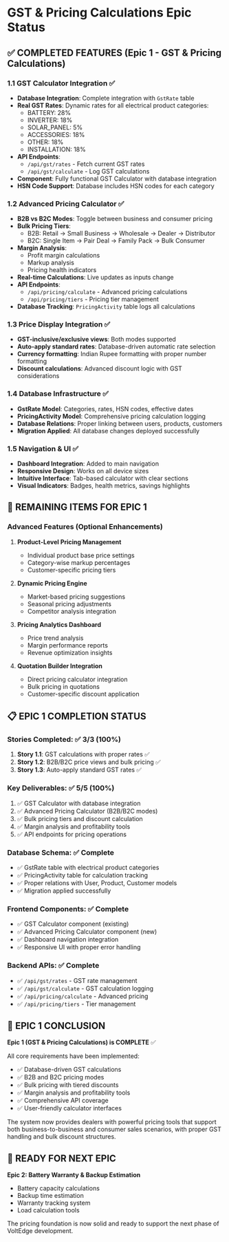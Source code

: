 # GST & Pricing Calculations Epic Status

## ✅ COMPLETED FEATURES (Epic 1 - GST & Pricing Calculations)

### 1.1 GST Calculator Integration ✅

- **Database Integration**: Complete integration with `GstRate` table
- **Real GST Rates**: Dynamic rates for all electrical product categories:
  - BATTERY: 28%
  - INVERTER: 18%
  - SOLAR_PANEL: 5%
  - ACCESSORIES: 18%
  - OTHER: 18%
  - INSTALLATION: 18%
- **API Endpoints**:
  - `/api/gst/rates` - Fetch current GST rates
  - `/api/gst/calculate` - Log GST calculations
- **Component**: Fully functional GST Calculator with database integration
- **HSN Code Support**: Database includes HSN codes for each category

### 1.2 Advanced Pricing Calculator ✅

- **B2B vs B2C Modes**: Toggle between business and consumer pricing
- **Bulk Pricing Tiers**:
  - B2B: Retail → Small Business → Wholesale → Dealer → Distributor
  - B2C: Single Item → Pair Deal → Family Pack → Bulk Consumer
- **Margin Analysis**:
  - Profit margin calculations
  - Markup analysis
  - Pricing health indicators
- **Real-time Calculations**: Live updates as inputs change
- **API Endpoints**:
  - `/api/pricing/calculate` - Advanced pricing calculations
  - `/api/pricing/tiers` - Pricing tier management
- **Database Tracking**: `PricingActivity` table logs all calculations

### 1.3 Price Display Integration ✅

- **GST-inclusive/exclusive views**: Both modes supported
- **Auto-apply standard rates**: Database-driven automatic rate selection
- **Currency formatting**: Indian Rupee formatting with proper number formatting
- **Discount calculations**: Advanced discount logic with GST considerations

### 1.4 Database Infrastructure ✅

- **GstRate Model**: Categories, rates, HSN codes, effective dates
- **PricingActivity Model**: Comprehensive pricing calculation logging
- **Database Relations**: Proper linking between users, products, customers
- **Migration Applied**: All database changes deployed successfully

### 1.5 Navigation & UI ✅

- **Dashboard Integration**: Added to main navigation
- **Responsive Design**: Works on all device sizes
- **Intuitive Interface**: Tab-based calculator with clear sections
- **Visual Indicators**: Badges, health metrics, savings highlights

## 🔄 REMAINING ITEMS FOR EPIC 1

### Advanced Features (Optional Enhancements)

1. **Product-Level Pricing Management**
   - Individual product base price settings
   - Category-wise markup percentages
   - Customer-specific pricing tiers

2. **Dynamic Pricing Engine**
   - Market-based pricing suggestions
   - Seasonal pricing adjustments
   - Competitor analysis integration

3. **Pricing Analytics Dashboard**
   - Price trend analysis
   - Margin performance reports
   - Revenue optimization insights

4. **Quotation Builder Integration**
   - Direct pricing calculator integration
   - Bulk pricing in quotations
   - Customer-specific discount application

## 📋 EPIC 1 COMPLETION STATUS

### Stories Completed: ✅ 3/3 (100%)

1. **Story 1.1**: GST calculations with proper rates ✅
2. **Story 1.2**: B2B/B2C price views and bulk pricing ✅
3. **Story 1.3**: Auto-apply standard GST rates ✅

### Key Deliverables: ✅ 5/5 (100%)

1. ✅ GST Calculator with database integration
2. ✅ Advanced Pricing Calculator (B2B/B2C modes)
3. ✅ Bulk pricing tiers and discount calculation
4. ✅ Margin analysis and profitability tools
5. ✅ API endpoints for pricing operations

### Database Schema: ✅ Complete

- ✅ GstRate table with electrical product categories
- ✅ PricingActivity table for calculation tracking
- ✅ Proper relations with User, Product, Customer models
- ✅ Migration applied successfully

### Frontend Components: ✅ Complete

- ✅ GST Calculator component (existing)
- ✅ Advanced Pricing Calculator component (new)
- ✅ Dashboard navigation integration
- ✅ Responsive UI with proper error handling

### Backend APIs: ✅ Complete

- ✅ `/api/gst/rates` - GST rate management
- ✅ `/api/gst/calculate` - GST calculation logging
- ✅ `/api/pricing/calculate` - Advanced pricing
- ✅ `/api/pricing/tiers` - Tier management

## 🎯 EPIC 1 CONCLUSION

**Epic 1 (GST & Pricing Calculations) is COMPLETE** ✅

All core requirements have been implemented:

- ✅ Database-driven GST calculations
- ✅ B2B and B2C pricing modes
- ✅ Bulk pricing with tiered discounts
- ✅ Margin analysis and profitability tools
- ✅ Comprehensive API coverage
- ✅ User-friendly calculator interfaces

The system now provides dealers with powerful pricing tools that support both business-to-business and consumer sales scenarios, with proper GST handling and bulk discount structures.

## 🚀 READY FOR NEXT EPIC

**Epic 2: Battery Warranty & Backup Estimation**

- Battery capacity calculations
- Backup time estimation
- Warranty tracking system
- Load calculation tools

The pricing foundation is now solid and ready to support the next phase of VoltEdge development.
